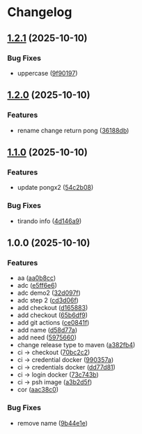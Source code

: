 # Changelog

## [1.2.1](https://github.com/RafaMiura/study-apir/compare/v1.2.0...v1.2.1) (2025-10-10)


### Bug Fixes

* uppercase ([9f90197](https://github.com/RafaMiura/study-apir/commit/9f90197c57c731e478319fefe9d5135e95ca1ae3))

## [1.2.0](https://github.com/RafaMiura/study-apir/compare/v1.1.0...v1.2.0) (2025-10-10)


### Features

* rename change return pong ([36188db](https://github.com/RafaMiura/study-apir/commit/36188db3ccceaf327e6fcf42f99806a360f031c0))

## [1.1.0](https://github.com/RafaMiura/study-apir/compare/v1.0.0...v1.1.0) (2025-10-10)


### Features

* update pongx2 ([54c2b08](https://github.com/RafaMiura/study-apir/commit/54c2b082b705384eb6569baa5c1e04cf586c7973))


### Bug Fixes

* tirando info ([4d146a9](https://github.com/RafaMiura/study-apir/commit/4d146a9fa1a5637d72116213861f706a3c5c97b6))

## 1.0.0 (2025-10-10)


### Features

* aa ([aa0b8cc](https://github.com/RafaMiura/study-apir/commit/aa0b8ccba29f7560f29b4dbe4143140f29d44c63))
* adc ([e5ff6e6](https://github.com/RafaMiura/study-apir/commit/e5ff6e67168e8026e62a7a4d9c0b83fbc9759280))
* adc demo2 ([32d097f](https://github.com/RafaMiura/study-apir/commit/32d097fb9bbde78fee688ad09813eded1198feff))
* adc step 2 ([cd3d06f](https://github.com/RafaMiura/study-apir/commit/cd3d06f66c64ece8567b1bebbfdea75a738eab3e))
* add checkout ([d165883](https://github.com/RafaMiura/study-apir/commit/d165883944040c9d75f7057ff8765903a14c5a9e))
* add checkout ([65b6df9](https://github.com/RafaMiura/study-apir/commit/65b6df9e3a1755110a9d828894e95c260cb998c9))
* add git actions ([ce0841f](https://github.com/RafaMiura/study-apir/commit/ce0841fd55228ba8fe46e0e7859430d2ff6a137f))
* add name ([d58d77a](https://github.com/RafaMiura/study-apir/commit/d58d77a9ebc5bd69df5fca0224eecd1668ee45de))
* add need ([5975660](https://github.com/RafaMiura/study-apir/commit/5975660476967d8f9b7c054cb1778b8bad6cadfa))
* change release type to maven ([a382fb4](https://github.com/RafaMiura/study-apir/commit/a382fb40a9332b96f72cbac1bb1be3385c070d57))
* ci -&gt; checkout ([70bc2c2](https://github.com/RafaMiura/study-apir/commit/70bc2c272df66e0d1f97b5f8d175d9700b338044))
* ci -&gt; credential docker ([990357a](https://github.com/RafaMiura/study-apir/commit/990357a8db984fb80fce0a51a271ca014f505fc5))
* ci -&gt; credentials docker ([dd77d81](https://github.com/RafaMiura/study-apir/commit/dd77d8106102d694a34e42809d7eb9135ebcb218))
* ci -&gt; login docker ([73c743b](https://github.com/RafaMiura/study-apir/commit/73c743b2d5bd26ea433499c798179ffacd3adb13))
* ci -&gt; psh image ([a3b2d5f](https://github.com/RafaMiura/study-apir/commit/a3b2d5f7b322a45ad1b2d183a4c74fc9035ad0a5))
* cor ([aac38c0](https://github.com/RafaMiura/study-apir/commit/aac38c0d9ff238c809bd486663bf7ad44c24b260))


### Bug Fixes

* remove name ([9b44e1e](https://github.com/RafaMiura/study-apir/commit/9b44e1e9da0fbfa44ecff7dab0a1a25bcb610196))

